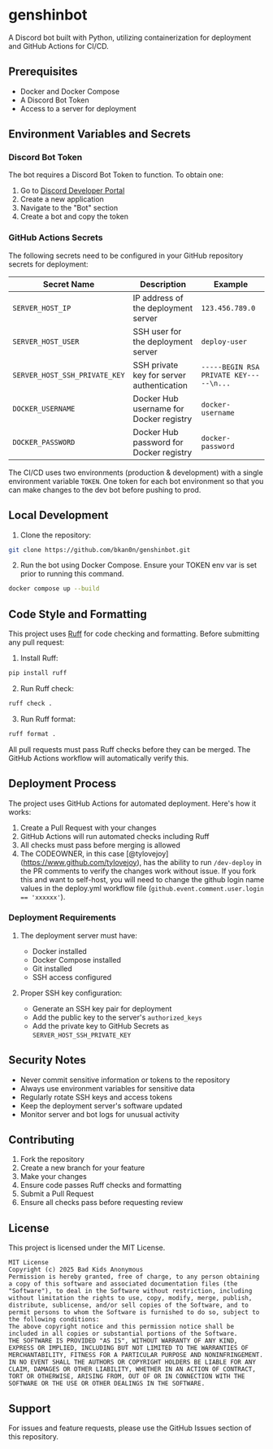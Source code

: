 # genshinbot

A Discord bot built with Python, utilizing containerization for deployment and GitHub Actions for CI/CD.

## Prerequisites

- Docker and Docker Compose
- A Discord Bot Token
- Access to a server for deployment

## Environment Variables and Secrets

### Discord Bot Token
The bot requires a Discord Bot Token to function. To obtain one:
1. Go to [Discord Developer Portal](https://discord.com/developers/applications)
2. Create a new application
3. Navigate to the "Bot" section
4. Create a bot and copy the token

### GitHub Actions Secrets
The following secrets need to be configured in your GitHub repository secrets for deployment:

| Secret Name | Description | Example |
|------------|-------------|----------|
| `SERVER_HOST_IP` | IP address of the deployment server | `123.456.789.0` |
| `SERVER_HOST_USER` | SSH user for the deployment server | `deploy-user` |
| `SERVER_HOST_SSH_PRIVATE_KEY` | SSH private key for server authentication | `-----BEGIN RSA PRIVATE KEY-----\n...` |
| `DOCKER_USERNAME` | Docker Hub username for Docker registry | `docker-username` |
| `DOCKER_PASSWORD` | Docker Hub password for Docker registry | `docker-password` |

The CI/CD uses two environments (production & development) with a single environment variable `TOKEN`. One token for each bot environment so that you can make changes to the dev bot before pushing to prod.

## Local Development

1. Clone the repository:
```bash
git clone https://github.com/bkan0n/genshinbot.git
``` 

2. Run the bot using Docker Compose. Ensure your TOKEN env var is set prior to running this command.
```bash
docker compose up --build
``` 

## Code Style and Formatting

This project uses [Ruff](https://github.com/astral-sh/ruff) for code checking and formatting. Before submitting any pull request:

1. Install Ruff:
```bash
pip install ruff
``` 

2. Run Ruff check:
```bash
ruff check .
``` 

3. Run Ruff format:
```bash
ruff format .
``` 

All pull requests must pass Ruff checks before they can be merged. The GitHub Actions workflow will automatically verify this.

## Deployment Process

The project uses GitHub Actions for automated deployment. Here's how it works:

1. Create a Pull Request with your changes
2. GitHub Actions will run automated checks including Ruff
3. All checks must pass before merging is allowed
4. The CODEOWNER, in this case [@tylovejoy] (https://www.github.com/tylovejoy), has the ability to run `/dev-deploy` in the PR comments to verify the changes work without issue. If you fork this and want to self-host, you will need to change the github login name values in the deploy.yml workflow file (`github.event.comment.user.login == 'xxxxxx'`).

### Deployment Requirements

1. The deployment server must have:
   - Docker installed
   - Docker Compose installed
   - Git installed
   - SSH access configured

2. Proper SSH key configuration:
   - Generate an SSH key pair for deployment
   - Add the public key to the server's `authorized_keys`
   - Add the private key to GitHub Secrets as `SERVER_HOST_SSH_PRIVATE_KEY`

## Security Notes

- Never commit sensitive information or tokens to the repository
- Always use environment variables for sensitive data
- Regularly rotate SSH keys and access tokens
- Keep the deployment server's software updated
- Monitor server and bot logs for unusual activity

## Contributing

1. Fork the repository
2. Create a new branch for your feature
3. Make your changes
4. Ensure code passes Ruff checks and formatting
5. Submit a Pull Request
6. Ensure all checks pass before requesting review

## License

This project is licensed under the MIT License.
```
MIT License
Copyright (c) 2025 Bad Kids Anonymous
Permission is hereby granted, free of charge, to any person obtaining a copy of this software and associated documentation files (the "Software"), to deal in the Software without restriction, including without limitation the rights to use, copy, modify, merge, publish, distribute, sublicense, and/or sell copies of the Software, and to permit persons to whom the Software is furnished to do so, subject to the following conditions:
The above copyright notice and this permission notice shall be included in all copies or substantial portions of the Software.
THE SOFTWARE IS PROVIDED "AS IS", WITHOUT WARRANTY OF ANY KIND, EXPRESS OR IMPLIED, INCLUDING BUT NOT LIMITED TO THE WARRANTIES OF MERCHANTABILITY, FITNESS FOR A PARTICULAR PURPOSE AND NONINFRINGEMENT. IN NO EVENT SHALL THE AUTHORS OR COPYRIGHT HOLDERS BE LIABLE FOR ANY CLAIM, DAMAGES OR OTHER LIABILITY, WHETHER IN AN ACTION OF CONTRACT, TORT OR OTHERWISE, ARISING FROM, OUT OF OR IN CONNECTION WITH THE SOFTWARE OR THE USE OR OTHER DEALINGS IN THE SOFTWARE.
``` 

## Support

For issues and feature requests, please use the GitHub Issues section of this repository.

